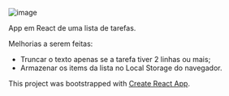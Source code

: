 ![image](https://user-images.githubusercontent.com/12296364/38684751-c056896e-3e46-11e8-9813-ec818e0961cb.png)

App em React de uma lista de tarefas.

Melhorias a serem feitas:

- Truncar o texto apenas se a tarefa tiver 2 linhas ou mais;
- Armazenar os items da lista no Local Storage do navegador.


This project was bootstrapped with [Create React App](https://github.com/facebookincubator/create-react-app).
